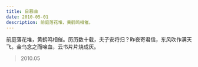 ```yaml
---
title: 日暮曲
date: 2010-05-01
description: 前庭落花堆，黄鹤鸣相催。
---
```


前庭落花堆，黄鹤鸣相催。历历数十载，夫子安将归？昨夜寄君信，东风吹作满天飞。金乌念之而啼血，云书片片烧成灰。

> 2010.05